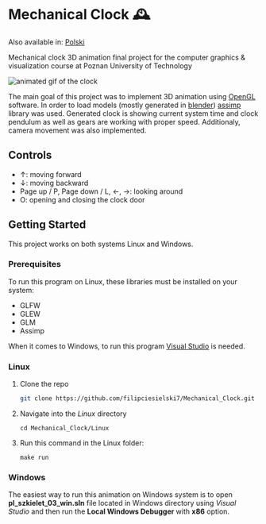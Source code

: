 # Mechanical Clock 🕰

Also available in: [Polski](README.pl.md)

Mechanical clock 3D animation final project for the computer graphics &amp; visualization course at Poznan University of Technology

![animated gif of the clock](./preview.gif)

The main goal of this project was to implement 3D animation using [OpenGL](https://www.opengl.org//) software. In order to load models (mostly generated in [blender](https://www.blender.org/)) [assimp](https://github.com/assimp/assimp) library was used. Generated clock is showing current system time and clock pendulum as well as gears are working with proper speed. Additionaly, camera movement was also implemented.

## Controls

- &#8593;: moving forward
- &#8595;: moving backward
- Page up / P, Page down / L, &#8592;, &#8594;: looking around
- O: opening and closing the clock door

## Getting Started

This project works on both systems Linux and Windows.

### Prerequisites
To run this program on Linux, these libraries must be installed on your system:
- GLFW
- GLEW
- GLM
- Assimp

When it comes to Windows, to run this program [Visual Studio](https://visualstudio.microsoft.com/pl/) is needed.

### Linux

1. Clone the repo
   ```sh
   git clone https://github.com/filipciesielski7/Mechanical_Clock.git
   ```
2. Navigate into the *Linux* directory
    ```
    cd Mechanical_Clock/Linux
    ```
3. Run this command in the Linux folder:
    ```
    make run
    ```
    
### Windows

The easiest way to run this animation on Windows system is to open **pl_szkielet_03_win.sln** file located in Windows directory using *Visual Studio* and then run the **Local Windows Debugger** with **x86** option.